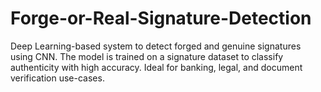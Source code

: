 # Forge-or-Real-Signature-Detection
Deep Learning-based system to detect forged and genuine signatures using CNN. The model is trained on a signature dataset to classify authenticity with high accuracy. Ideal for banking, legal, and document verification use-cases.
